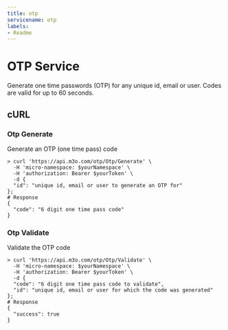 ```yaml
---
title: otp
servicename: otp
labels: 
- Readme
---
```

# OTP Service

Generate one time passwords (OTP) for any unique id, email or user. Codes are valid for up to 60 seconds.

## cURL


### Otp Generate
<!-- We use the request body description here as endpoint descriptions are not
being lifted correctly from the proto by the openapi spec generator -->
Generate an OTP (one time pass) code
```shell
> curl 'https://api.m3o.com/otp/Otp/Generate' \
  -H 'micro-namespace: $yourNamespace' \
  -H 'authorization: Bearer $yourToken' \
  -d {
  "id": "unique id, email or user to generate an OTP for"
};
# Response
{
  "code": "6 digit one time pass code"
}
```


### Otp Validate
<!-- We use the request body description here as endpoint descriptions are not
being lifted correctly from the proto by the openapi spec generator -->
Validate the OTP code
```shell
> curl 'https://api.m3o.com/otp/Otp/Validate' \
  -H 'micro-namespace: $yourNamespace' \
  -H 'authorization: Bearer $yourToken' \
  -d {
  "code": "6 digit one time pass code to validate",
  "id": "unique id, email or user for which the code was generated"
};
# Response
{
  "success": true
}
```


